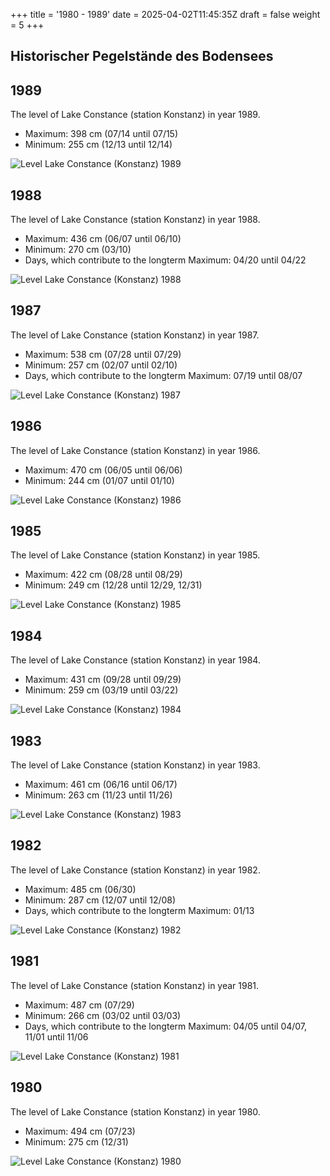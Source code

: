 +++
title = '1980 - 1989'
date = 2025-04-02T11:45:35Z
draft = false
weight = 5
+++

## Historischer Pegelstände des Bodensees

## 1989

The level of Lake Constance (station Konstanz) in year 1989.

- Maximum: 398 cm (07/14 until 07/15)
- Minimum: 255 cm (12/13 until 12/14)

![Level Lake Constance (Konstanz) 1989](/images/EN/graphs_historic/longterm_EN_1989.png)

## 1988

The level of Lake Constance (station Konstanz) in year 1988.

- Maximum: 436 cm (06/07 until 06/10)
- Minimum: 270 cm (03/10)
- Days, which contribute to the longterm Maximum: 04/20 until 04/22

![Level Lake Constance (Konstanz) 1988](/images/EN/graphs_historic/longterm_EN_1988.png)

## 1987

The level of Lake Constance (station Konstanz) in year 1987.

- Maximum: 538 cm (07/28 until 07/29)
- Minimum: 257 cm (02/07 until 02/10)
- Days, which contribute to the longterm Maximum: 07/19 until 08/07

![Level Lake Constance (Konstanz) 1987](/images/EN/graphs_historic/longterm_EN_1987.png)

## 1986

The level of Lake Constance (station Konstanz) in year 1986.

- Maximum: 470 cm (06/05 until 06/06)
- Minimum: 244 cm (01/07 until 01/10)

![Level Lake Constance (Konstanz) 1986](/images/EN/graphs_historic/longterm_EN_1986.png)

## 1985

The level of Lake Constance (station Konstanz) in year 1985.

- Maximum: 422 cm (08/28 until 08/29)
- Minimum: 249 cm (12/28 until 12/29, 12/31)

![Level Lake Constance (Konstanz) 1985](/images/EN/graphs_historic/longterm_EN_1985.png)

## 1984

The level of Lake Constance (station Konstanz) in year 1984.

- Maximum: 431 cm (09/28 until 09/29)
- Minimum: 259 cm (03/19 until 03/22)

![Level Lake Constance (Konstanz) 1984](/images/EN/graphs_historic/longterm_EN_1984.png)

## 1983

The level of Lake Constance (station Konstanz) in year 1983.

- Maximum: 461 cm (06/16 until 06/17)
- Minimum: 263 cm (11/23 until 11/26)

![Level Lake Constance (Konstanz) 1983](/images/EN/graphs_historic/longterm_EN_1983.png)

## 1982

The level of Lake Constance (station Konstanz) in year 1982.

- Maximum: 485 cm (06/30)
- Minimum: 287 cm (12/07 until 12/08)
- Days, which contribute to the longterm Maximum: 01/13

![Level Lake Constance (Konstanz) 1982](/images/EN/graphs_historic/longterm_EN_1982.png)

## 1981

The level of Lake Constance (station Konstanz) in year 1981.

- Maximum: 487 cm (07/29)
- Minimum: 266 cm (03/02 until 03/03)
- Days, which contribute to the longterm Maximum: 04/05 until 04/07, 11/01 until 11/06

![Level Lake Constance (Konstanz) 1981](/images/EN/graphs_historic/longterm_EN_1981.png)

## 1980

The level of Lake Constance (station Konstanz) in year 1980.

- Maximum: 494 cm (07/23)
- Minimum: 275 cm (12/31)

![Level Lake Constance (Konstanz) 1980](/images/EN/graphs_historic/longterm_EN_1980.png)


